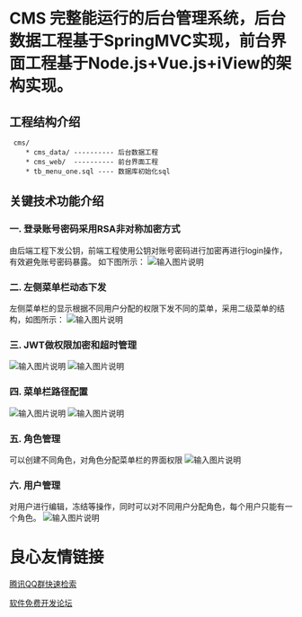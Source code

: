 # CMS 完整能运行的后台管理系统，后台数据工程基于SpringMVC实现，前台界面工程基于Node.js+Vue.js+iView的架构实现。
## 工程结构介绍
```
 cms/
    * cms_data/ ---------- 后台数据工程
    * cms_web/  ---------- 前台界面工程
    * tb_menu_one.sql ---- 数据库初始化sql
 ```
 ## 关键技术功能介绍
 ### 一. 登录账号密码采用RSA非对称加密方式
  由后端工程下发公钥，前端工程使用公钥对账号密码进行加密再进行login操作，有效避免账号密码暴露。
  如下图所示：
![输入图片说明](https://images.gitee.com/uploads/images/2019/0509/210747_76b7b5c7_1133403.png "7.png")
  
 ### 二. 左侧菜单栏动态下发
  左侧菜单栏的显示根据不同用户分配的权限下发不同的菜单，采用二级菜单的结构，如图所示：
![输入图片说明](https://images.gitee.com/uploads/images/2019/0509/210807_cce7df9a_1133403.png "1.png")

 ### 三. JWT做权限加密和超时管理
![输入图片说明](https://images.gitee.com/uploads/images/2019/0509/210821_1dbf48f4_1133403.png "8.png")
![输入图片说明](https://images.gitee.com/uploads/images/2019/0509/210839_612e9915_1133403.png "9.png")
 
 ### 四. 菜单栏路径配置
![输入图片说明](https://images.gitee.com/uploads/images/2019/0509/210859_c8b6bd07_1133403.png "2.png")
![输入图片说明](https://images.gitee.com/uploads/images/2019/0509/210915_087c2909_1133403.png "3.png")
 
 ### 五. 角色管理
  可以创建不同角色，对角色分配菜单栏的界面权限
![输入图片说明](https://images.gitee.com/uploads/images/2019/0509/210933_4c00d182_1133403.png "5.png")
 
 ### 六. 用户管理
  对用户进行编辑，冻结等操作，同时可以对不同用户分配角色，每个用户只能有一个角色。
![输入图片说明](https://images.gitee.com/uploads/images/2019/0509/210951_4b6f4334_1133403.png "6.png")


 # 良心友情链接

[腾讯QQ群快速检索](http://u.720life.cn/s/8cf73f7c)

[软件免费开发论坛](http://u.720life.cn/s/bbb01dc0)